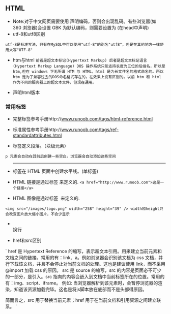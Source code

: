 ## HTML
- Note:对于中文网页需要使用 <meta charset="utf-8"> 声明编码，否则会出现乱码。有些浏览器(如 360 浏览器)会设置 GBK 为默认编码，则需要设置为 <meta charset="gbk">(在head中声明)
- utf-8和utf8区别

`
utf-8是标准写法，只有在MySQL中可以使用"utf-8"的别名"utf8"，但是在其他地方一律使用大写"UTF-8"
`

- htm与html
`
前者是超文本标记(Hypertext Markup)
后者是超文本标记语言(Hypertext Markup Language)
DOS 操作系统只能支持长度为三位的后缀名，所以是 htm,但在 windows 下无所谓 HTM 与 HTML，html 是为长文件名的格式命名的。所以 htm 是为了兼容过去的DOS命名格式存在的，在效果上没有区别的。以前 htm 和 html 作为不同的服务器上的超文本文件，但现在通用。
`

- <!DOCTYPE> 声明html版本

### 常用标签

- 完整标签参考手册http://www.runoob.com/tags/html-reference.html

- 标准属性参考手册http://www.runoob.com/tags/ref-standardattributes.html

- <p> 标签定义段落。（块级元素）

`
p 元素会自动在其前后创建一些空白。浏览器会自动添加这些空间
`

- <hr> 标签在 HTML 页面中创建水平线。(单标签)

- HTML 链接是通过标签 <a> 来定义的.
`
<a href="http://www.runoob.com">这是一个链接</a>
`

- HTML 图像是通过标签 <img> 来定义的.

`
<img src="/images/logo.png" width="258" height="39" />
width和height只会改变图片放大缩小图片，不会少显示
`
- <br>	换行

- href和src区别

`
href 是 Hypertext Reference 的缩写，表示超文本引用。用来建立当前元素和文档之间的链接。常用的有：link、a。例如<link href="reset.css" rel=”stylesheet“/>浏览器会识别该文档为 css 文档，并行下载该文档，并且不会停止对当前文档的处理。这也是建议使用 link，而不采用 @import 加载 css 的原因。
src 是 source 的缩写，src 的内容是页面必不可少的一部分，是引入。src 指向的内容会嵌入到文档中当前标签所在的位置。常用的有：img、script、iframe。
例如:<script src="script.js"></script>
当浏览器解析到该元素时，会暂停浏览器的渲染，知道该资源加载完毕。这也是将js脚本放在底部而不是头部得原因。

简而言之，src 用于替换当前元素；href 用于在当前文档和引用资源之间建立联系。
`
